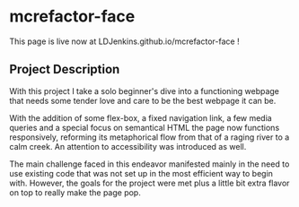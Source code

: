 # mcrefactor-face

This page is live now at LDJenkins.github.io/mcrefactor-face !

## Project Description

With this project I take a solo beginner's dive into a functioning webpage that needs some tender love and care to be the best webpage it can be.

With the addition of some flex-box, a fixed navigation link, a few media queries and a special focus on semantical HTML the page now functions responsively, reforming its metaphorical flow from that of a raging river to a calm creek. An attention to accessibility was introduced as well.

The main challenge faced in this endeavor manifested mainly in the need to use existing code that was not set up in the most efficient way to begin with. However, the goals for the project were met plus a little bit extra flavor on top to really make the page pop.
